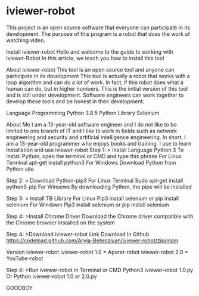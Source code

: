 # iviewer-robot
This project is an open source software that everyone can participate in its development. The purpose of this program is a robot that does the work of watching video.

Install iviewer-robot
Hello and welcome to the guide to working with iviewer-Robot In this article, we teach you how to install this tool

About  iviewer-robot
This tool is an open source tool and anyone can participate in its development This tool is actually a robot that works with a loop algorithm and can do a lot of work. In fact, if this robot does what a human can do, but in higher numbers. This is the initial version of this tool and is still under development. Software engineers can work together to develop these tools and be honest in their development.

Language Programming
Python 3.8.5
Python Library Selenium

About Me
I am a 13-year-old software engineer and I do not like to be limited to one branch of IT and I like to work in fields such as network engineering and security and artificial intelligence engineering. In short, I am a 13-year-old programmer who enjoys books and training. I use to learn
Installation and use iviewer-robot
Step 1: > Install Language Python 3
To install Python, open the terminal or CMD and type this phrase
For Linux Terminal
apt-get install python3
For Windows
Download Python from Python site

Step 2: > Download Python-pip3
For Linux Terminal
Sudo apt-get install python3-pip
For Winsows
By downloading Python, the pipe will be installed

Step 3: > Install TB Library
For Linux
Pip3 install selenium or pip install selenium
For Windown
Pip3 install selenium or pip install selenium

Step 4: >Install Chrome Driver
Download the Chrome driver compatible with the Chrome browser installed on the system

Step 4: >Download iviewer-robot
Link Download In Github
https://codeload.github.com/Aryia-Behroziuan/iviewer-robot/zip/main

Version iviewer-robot
iviewer-robot 1.0 = Aparat-robot
iviewer-robot 2.0 =  YouTube-robot

Step 4: >Run iviewer-robot in Terminal or CMD 
Python3 iviewer-robot 1.0.py
Or 
Python iviewer-robot 1.0 or 2.0.py



GOODBOY
